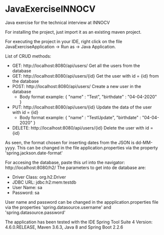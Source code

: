 # JavaExerciseINNOCV
Java exercise for the technical interview at INNOCV

For installing the project, just import it as an existing maven project.

For executing the project in your IDE, right click on the file JavaExerciseApplication -> Run as -> Java Application.

List of CRUD methods:

  - GET: http://localhost:8080/api/users/ Get all the users from the database
  - GET: http://localhost:8080/api/users/{id} Get the user with id = {id} from the database
  - POST: http://localhost:8080/api/users/ Create a new user in the database
    - Body format example:
      {
        "name" : "Test",
        "birthdate" : "04-04-2020"
      }
  - PUT: http://localhost:8080/api/users/{id} Update the data of the user with id = {id}
    - Body format example:
      {
        "name" : "TestUpdate",
        "birthdate" : "04-04-2020"
      }
  - DELETE: http://localhost:8080/api/users/{id} Delete the user with id = {id}
    
As seen, the format chosen for inserting dates from the JSON is dd-MM-yyyy.
This can be changed in the file application.properties via the property 'spring.jackson.date-format'

For accesing the database, paste this url into the navigator: http://localhost:8080/h2/
The parameters to get into de database are:
  - Driver Class: org.h2.Driver
  - JDBC URL: jdbc:h2:mem:testdb
  - User Name: sa
  - Password: sa

User name and password can be changed in the appplication.properties file via the properties 'spring.datasource.username' and 'spring.datasource.password'

The application has been tested with the IDE Spring Tool Suite 4 Version: 4.6.0.RELEASE, Maven 3.6.3, Java 8 and Spring Boot 2.2.6

